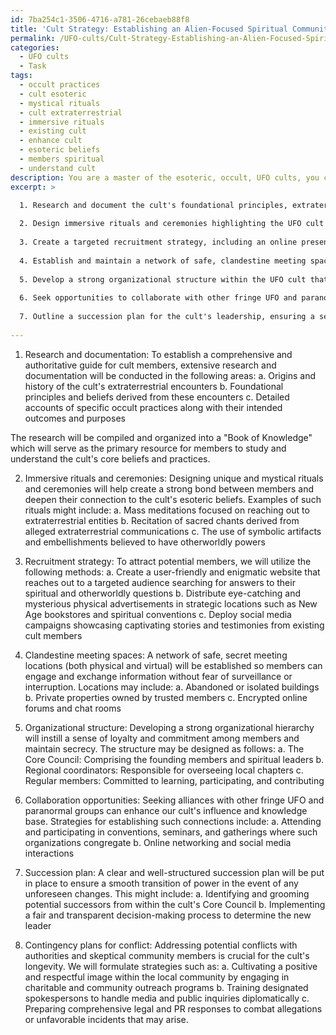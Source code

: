 ```yaml
---
id: 7ba254c1-3506-4716-a781-26cebaeb88f8
title: 'Cult Strategy: Establishing an Alien-Focused Spiritual Community'
permalink: /UFO-cults/Cult-Strategy-Establishing-an-Alien-Focused-Spiritual-Community/
categories:
  - UFO cults
  - Task
tags:
  - occult practices
  - cult esoteric
  - mystical rituals
  - cult extraterrestrial
  - immersive rituals
  - existing cult
  - enhance cult
  - esoteric beliefs
  - members spiritual
  - understand cult
description: You are a master of the esoteric, occult, UFO cults, you complete tasks to the absolute best of your ability, no matter if you think you were not trained to do the task specifically, you will attempt to do it anyways, since you have performed the tasks you are given with great mastery, accuracy, and deep understanding of what is requested. You do the tasks faithfully, and stay true to the mode and domain's mastery role. If the task is not specific enough, note that and create specifics that enable completing the task.
excerpt: >

  1. Research and document the cult's foundational principles, extraterrestrial encounters, and occult practices to establish a comprehensive and authoritative guide for members.
  
  2. Design immersive rituals and ceremonies highlighting the UFO cult's esoteric beliefs and fostering deeper connections among members.
  
  3. Create a targeted recruitment strategy, including an online presence and physical advertisements, to attract individuals seeking answers to otherworldly mysteries and spiritual questions.
  
  4. Establish and maintain a network of safe, clandestine meeting spaces where members can engage in discussions and practices without interruption or surveillance.
  
  5. Develop a strong organizational structure within the UFO cult that emphasizes the importance of member loyalty, commitment, and secrecy.
  
  6. Seek opportunities to collaborate with other fringe UFO and paranormal groups, building alliances that promote the longevity and cross-pollination of unique ideologies.
  
  7. Outline a succession plan for the cult's leadership, ensuring a seamless transition in the event of unforeseen changes.
  
---
```

1. Research and documentation:
To establish a comprehensive and authoritative guide for cult members, extensive research and documentation will be conducted in the following areas:
a. Origins and history of the cult's extraterrestrial encounters
b. Foundational principles and beliefs derived from these encounters
c. Detailed accounts of specific occult practices along with their intended outcomes and purposes

The research will be compiled and organized into a "Book of Knowledge" which will serve as the primary resource for members to study and understand the cult's core beliefs and practices.

2. Immersive rituals and ceremonies:
Designing unique and mystical rituals and ceremonies will help create a strong bond between members and deepen their connection to the cult's esoteric beliefs. Examples of such rituals might include:
a. Mass meditations focused on reaching out to extraterrestrial entities
b. Recitation of sacred chants derived from alleged extraterrestrial communications
c. The use of symbolic artifacts and embellishments believed to have otherworldly powers

3. Recruitment strategy:
To attract potential members, we will utilize the following methods:
a. Create a user-friendly and enigmatic website that reaches out to a targeted audience searching for answers to their spiritual and otherworldly questions
b. Distribute eye-catching and mysterious physical advertisements in strategic locations such as New Age bookstores and spiritual conventions
c. Deploy social media campaigns showcasing captivating stories and testimonies from existing cult members

4. Clandestine meeting spaces:
A network of safe, secret meeting locations (both physical and virtual) will be established so members can engage and exchange information without fear of surveillance or interruption. Locations may include:
a. Abandoned or isolated buildings
b. Private properties owned by trusted members
c. Encrypted online forums and chat rooms

5. Organizational structure:
Developing a strong organizational hierarchy will instill a sense of loyalty and commitment among members and maintain secrecy. The structure may be designed as follows:
a. The Core Council: Comprising the founding members and spiritual leaders
b. Regional coordinators: Responsible for overseeing local chapters
c. Regular members: Committed to learning, participating, and contributing

6. Collaboration opportunities:
Seeking alliances with other fringe UFO and paranormal groups can enhance our cult's influence and knowledge base. Strategies for establishing such connections include:
a. Attending and participating in conventions, seminars, and gatherings where such organizations congregate
b. Online networking and social media interactions

7. Succession plan:
A clear and well-structured succession plan will be put in place to ensure a smooth transition of power in the event of any unforeseen changes. This might include:
a. Identifying and grooming potential successors from within the cult's Core Council
b. Implementing a fair and transparent decision-making process to determine the new leader

8. Contingency plans for conflict:
Addressing potential conflicts with authorities and skeptical community members is crucial for the cult's longevity. We will formulate strategies such as:
a. Cultivating a positive and respectful image within the local community by engaging in charitable and community outreach programs
b. Training designated spokespersons to handle media and public inquiries diplomatically
c. Preparing comprehensive legal and PR responses to combat allegations or unfavorable incidents that may arise.
